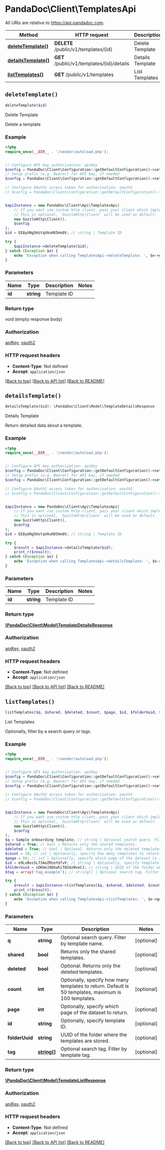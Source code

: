 # PandaDoc\Client\TemplatesApi

All URIs are relative to https://api.pandadoc.com.

Method | HTTP request | Description
------------- | ------------- | -------------
[**deleteTemplate()**](TemplatesApi.md#deleteTemplate) | **DELETE** /public/v1/templates/{id} | Delete Template
[**detailsTemplate()**](TemplatesApi.md#detailsTemplate) | **GET** /public/v1/templates/{id}/details | Details Template
[**listTemplates()**](TemplatesApi.md#listTemplates) | **GET** /public/v1/templates | List Templates


## `deleteTemplate()`

```php
deleteTemplate($id)
```

Delete Template

Delete a template

### Example

```php
<?php
require_once(__DIR__ . '/vendor/autoload.php');


// Configure API key authorization: apiKey
$config = PandaDoc\Client\Configuration::getDefaultConfiguration()->setApiKey('Authorization', 'YOUR_API_KEY');
// Setup prefix (e.g. Bearer) for API key, if needed
$config = PandaDoc\Client\Configuration::getDefaultConfiguration()->setApiKeyPrefix('Authorization', 'API-Key');

// Configure OAuth2 access token for authorization: oauth2
// $config = PandaDoc\Client\Configuration::getDefaultConfiguration()->setAccessToken('YOUR_ACCESS_TOKEN');


$apiInstance = new PandaDoc\Client\Api\TemplatesApi(
    // If you want use custom http client, pass your client which implements `GuzzleHttp\ClientInterface`.
    // This is optional, `GuzzleHttp\Client` will be used as default.
    new GuzzleHttp\Client(),
    $config
);
$id = EE8yUNg5HztqVAuH85He8V; // string | Template ID

try {
    $apiInstance->deleteTemplate($id);
} catch (Exception $e) {
    echo 'Exception when calling TemplatesApi->deleteTemplate: ', $e->getMessage(), PHP_EOL;
}
```

### Parameters

Name | Type | Description  | Notes
------------- | ------------- | ------------- | -------------
 **id** | **string**| Template ID |

### Return type

void (empty response body)

### Authorization

[apiKey](../../README.md#apiKey), [oauth2](../../README.md#oauth2)

### HTTP request headers

- **Content-Type**: Not defined
- **Accept**: `application/json`

[[Back to top]](#) [[Back to API list]](../../README.md#endpoints)
[[Back to README]](../../README.md)

## `detailsTemplate()`

```php
detailsTemplate($id): \PandaDoc\Client\Model\TemplateDetailsResponse
```

Details Template

Return detailed data about a template.

### Example

```php
<?php
require_once(__DIR__ . '/vendor/autoload.php');


// Configure API key authorization: apiKey
$config = PandaDoc\Client\Configuration::getDefaultConfiguration()->setApiKey('Authorization', 'YOUR_API_KEY');
// Setup prefix (e.g. Bearer) for API key, if needed
$config = PandaDoc\Client\Configuration::getDefaultConfiguration()->setApiKeyPrefix('Authorization', 'API-Key');

// Configure OAuth2 access token for authorization: oauth2
// $config = PandaDoc\Client\Configuration::getDefaultConfiguration()->setAccessToken('YOUR_ACCESS_TOKEN');


$apiInstance = new PandaDoc\Client\Api\TemplatesApi(
    // If you want use custom http client, pass your client which implements `GuzzleHttp\ClientInterface`.
    // This is optional, `GuzzleHttp\Client` will be used as default.
    new GuzzleHttp\Client(),
    $config
);
$id = EE8yUNg5HztqVAuH85He8V; // string | Template ID

try {
    $result = $apiInstance->detailsTemplate($id);
    print_r($result);
} catch (Exception $e) {
    echo 'Exception when calling TemplatesApi->detailsTemplate: ', $e->getMessage(), PHP_EOL;
}
```

### Parameters

Name | Type | Description  | Notes
------------- | ------------- | ------------- | -------------
 **id** | **string**| Template ID |

### Return type

[**\PandaDoc\Client\Model\TemplateDetailsResponse**](../Model/TemplateDetailsResponse.md)

### Authorization

[apiKey](../../README.md#apiKey), [oauth2](../../README.md#oauth2)

### HTTP request headers

- **Content-Type**: Not defined
- **Accept**: `application/json`

[[Back to top]](#) [[Back to API list]](../../README.md#endpoints)
[[Back to README]](../../README.md)

## `listTemplates()`

```php
listTemplates($q, $shared, $deleted, $count, $page, $id, $folderUuid, $tag): \PandaDoc\Client\Model\TemplateListResponse
```

List Templates

Optionally, filter by a search query or tags.

### Example

```php
<?php
require_once(__DIR__ . '/vendor/autoload.php');


// Configure API key authorization: apiKey
$config = PandaDoc\Client\Configuration::getDefaultConfiguration()->setApiKey('Authorization', 'YOUR_API_KEY');
// Setup prefix (e.g. Bearer) for API key, if needed
$config = PandaDoc\Client\Configuration::getDefaultConfiguration()->setApiKeyPrefix('Authorization', 'API-Key');

// Configure OAuth2 access token for authorization: oauth2
// $config = PandaDoc\Client\Configuration::getDefaultConfiguration()->setAccessToken('YOUR_ACCESS_TOKEN');


$apiInstance = new PandaDoc\Client\Api\TemplatesApi(
    // If you want use custom http client, pass your client which implements `GuzzleHttp\ClientInterface`.
    // This is optional, `GuzzleHttp\Client` will be used as default.
    new GuzzleHttp\Client(),
    $config
);
$q = Sample onboarding template; // string | Optional search query. Filter by template name.
$shared = True; // bool | Returns only the shared templates.
$deleted = True; // bool | Optional. Returns only the deleted templates.
$count = 10; // int | Optionally, specify how many templates to return. Default is 50 templates, maximum is 100 templates.
$page = 56; // int | Optionally, specify which page of the dataset to return.
$id = e9LxBesSL73AeZMzeYdfvV; // string | Optionally, specify template ID.
$folderUuid = xDKHoJ8DkwhiTQSUzNveCJ; // string | UUID of the folder where the templates are stored.
$tag = array('tag_example'); // string[] | Optional search tag. Filter by template tag.

try {
    $result = $apiInstance->listTemplates($q, $shared, $deleted, $count, $page, $id, $folderUuid, $tag);
    print_r($result);
} catch (Exception $e) {
    echo 'Exception when calling TemplatesApi->listTemplates: ', $e->getMessage(), PHP_EOL;
}
```

### Parameters

Name | Type | Description  | Notes
------------- | ------------- | ------------- | -------------
 **q** | **string**| Optional search query. Filter by template name. | [optional]
 **shared** | **bool**| Returns only the shared templates. | [optional]
 **deleted** | **bool**| Optional. Returns only the deleted templates. | [optional]
 **count** | **int**| Optionally, specify how many templates to return. Default is 50 templates, maximum is 100 templates. | [optional]
 **page** | **int**| Optionally, specify which page of the dataset to return. | [optional]
 **id** | **string**| Optionally, specify template ID. | [optional]
 **folderUuid** | **string**| UUID of the folder where the templates are stored. | [optional]
 **tag** | [**string[]**](../Model/string.md)| Optional search tag. Filter by template tag. | [optional]

### Return type

[**\PandaDoc\Client\Model\TemplateListResponse**](../Model/TemplateListResponse.md)

### Authorization

[apiKey](../../README.md#apiKey), [oauth2](../../README.md#oauth2)

### HTTP request headers

- **Content-Type**: Not defined
- **Accept**: `application/json`

[[Back to top]](#) [[Back to API list]](../../README.md#endpoints)
[[Back to README]](../../README.md)
